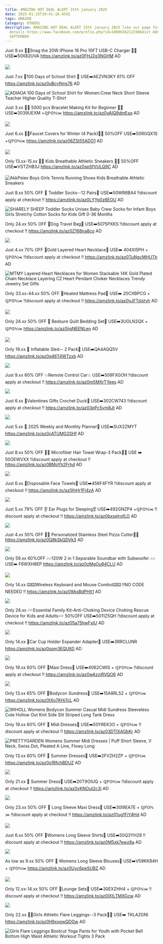 ```yaml
---
title: AMAZING HOT DEAL ALERT 15th january 2025
date: 2025-01-15T10:41:18.459Z
tags: AMAZON
Category: OTHERS
description: AMAZING HOT DEAL ALERT 15th january 2025 like our page for more
  details https://www.facebook.com/profie.php?id=1000636212198641st AUGUST9th
  SEPTEMBER
---
```

Just 9.xx
🔌🔌Snag the 20W iPhone 16 Pro 10FT USB-C Charger 🔌🔌
USE➡️50X82UVA
https://amzlink.to/az0FHJ2g3NGHM
AD 

<!--StartFragment-->

![](https://m.media-amazon.com/images/I/71mCRHKvwBL._AC_SL1500_.jpg)

<!--EndFragment-->

Just 7.xx
👕100 Days of School Shirt 👕
USE➡️AEZVN3KY
61% OFF
https://amzlink.to/az0uBcyflms76
AD

<!--StartFragment-->

![ADIAOA 100 Days of School Shirt for Women:Crew Neck Short Sleeve Teacher Higher Quality T-Shirt](https://m.media-amazon.com/images/I/71zukPuNKJL._AC_SX679_.jpg)

<!--EndFragment-->

Just 3.xx
💞💞 5000 pcs Bracelet Making Kit for Beginner 💞💞
USE➡️3039UEXM +ℚℙ𝕆ℕ✂️
https://amzlink.to/az0vAIQ9dmEsq
AD

<!--StartFragment-->

![](https://m.media-amazon.com/images/I/81HMlgruoQL._AC_SL1500_.jpg)

<!--EndFragment-->

Just 6.xx
🚰🚰Faucet Covers for Winter 
(4 Pack)🚰🚰
50%OFF
USE➡️50RGQX1S +ℚℙ𝕆ℕ✂️
https://amzlink.to/az06ZSt55ADO1
AD

<!--StartFragment-->

![](https://m.media-amazon.com/images/I/71avBtUBkcL._AC_SL1500_.jpg)

<!--EndFragment-->

Only 13.xx-15.xx
👟👟  Kids Breathable Athletic Sneakers 👟👟
50%OFF
USE➡️VSTZHB3J
https://amzlink.to/az0spSfVULQ9C
AD

<!--StartFragment-->

![AkkPeiex Boys Girls Tennis Running Shoes Kids Breathable Athletic Sneakers](https://m.media-amazon.com/images/I/61X3NYqEN8L._AC_SX500_.jpg)

<!--EndFragment-->

Just 8.xx
50% OFF
🧦 Toddler Socks--12 Pairs🧦
USE➡️50WR6BA4 
‼️discount apply at checkout ‼️
https://amzlink.to/az0LYYg0z8EOU
AD

<!--StartFragment-->

![SHARELY SHEEP Toddler Socks Unisex Baby Crew Socks for Infant Boys Girls Stretchy Cotton Socks for Kids Gift 0-36 Months](https://m.media-amazon.com/images/I/71H+twDqrfL._AC_SX679_.jpg)

<!--EndFragment-->

Only 24.xx
50% OFF 
🐶Dog Travel Bag🐶
USE➡️5075PXKS 
‼️discount apply at checkout ‼️
https://amzlink.to/az0Z168ira8co
AD

<!--StartFragment-->

![](https://m.media-amazon.com/images/I/819rIyw0tfS._AC_SL1500_.jpg)

<!--EndFragment-->

Just 4.xx
70% OFF 
💞Gold Layered Heart Necklace💞
USE➡️ 404XI5PH + ℚℙ𝕆ℕ✂️
‼️discount apply at checkout ‼️
https://amzlink.to/az0TuNgcMHUTh
AD

<!--StartFragment-->

![MTMY Layered Heart Necklaces for Women Stackable 14K Gold Plated Chain Necklace Layering CZ Heart Pendant Choker Necklaces Trendy Jewelry Set Gifts](https://m.media-amazon.com/images/I/71q-NxVpyWL._AC_SY500_.jpg)

<!--EndFragment-->

Only 33.xx-44.xx
50% OFF 
🌟Heated Mattress Pad🌟
USE➡️ 20CXBPCG + ℚℙ𝕆ℕ✂️
‼️discount apply at checkout ‼️
https://amzlink.to/az0yJFTsIstyh
AD

<!--StartFragment-->

![](https://m.media-amazon.com/images/I/71PgQhrNqjL._AC_SL1500_.jpg)

<!--EndFragment-->

Only 24.xx
50% OFF
🌟 Bedsure Quilt Bedding Set🌟
USE➡️3UOLN2QX + ℚℙ𝕆ℕ✂️
https://amzlink.to/az0jigNEENLen
AD

<!--StartFragment-->

![](https://m.media-amazon.com/images/I/91t-rYg-L-L._AC_SL1500_.jpg)

<!--EndFragment-->

Only 19.xx
🌸 Inflatable Sled-- 2 Pack🌸
USE➡️QA4AQQ5V
https://amzlink.to/az0q46T4WTzxb
AD

<!--StartFragment-->

![](https://m.media-amazon.com/images/I/81e0kJY34pL._AC_SL1500_.jpg)

<!--EndFragment-->



Just 9.xx
60% OFF 
💥Remote Control Car💥
USE➡️509FXGOH
‼️discount apply at checkout ‼️
https://amzlink.to/az0m5MXrTYees
AD

<!--StartFragment-->

![](https://m.media-amazon.com/images/I/81P85GpTWqL._AC_SL1500_.jpg)

Just 6.xx
💞Valentines Gifts Crochet Duck💞
USE➡️302CW743 
‼️discount apply at checkout ‼️
https://amzlink.to/az03ePc5vm8Jt
AD

<!--StartFragment-->

![](https://m.media-amazon.com/images/I/71zeXgO7SbL._AC_SL1500_.jpg)

<!--EndFragment-->

Just 5.xx
🌸 2025 Weekly and Monthly Planner🌸
USE➡️SUX2ZMYT
https://amzlink.to/az0cATUMG2SHf
AD

<!--StartFragment-->

![](https://m.media-amazon.com/images/I/810ywyaVI1L._AC_SL1500_.jpg)

<!--EndFragment-->

Just 8.xx
50% OFF
🌸🌸 Microfiber Hair Towel Wrap-3 Pack🌸🌸
USE ➡️ 50OEWVXX
‼️discount apply at checkout ‼️
https://amzlink.to/az0BMoYh2Frhd
AD

<!--StartFragment-->

![](https://m.media-amazon.com/images/I/71WPeY57jCL._SL1500_.jpg)

<!--EndFragment-->

Just 6.xx
💞Disposable Face Towels💞
USE➡️456F4FYR 
‼️discount apply at checkout ‼️
https://amzlink.to/az0IhHr1Fi4zA
AD

<!--StartFragment-->

![](https://m.media-amazon.com/images/I/61Qwl6SEUyL._SL1500_.jpg)

<!--EndFragment-->

Just 5.xx
79% OFF
👂 Ear Plugs for Sleeping👂
USE➡️492GNZP4 +ℚℙ𝕆ℕ✂️
‼️discount apply at checkout ‼️
https://amzlink.to/az0bxseIrofLO
AD

<!--StartFragment-->

![](https://m.media-amazon.com/images/I/61MDjyRhoEL._AC_SL1500_.jpg)

<!--EndFragment-->



Just 4.xx
50% OFF
🍕🍕 Personalized Stainless Steel Pizza Cutter🍕🍕
https://amzlink.to/az0Q8kSkQDVk3
AD

<!--StartFragment-->

![](https://m.media-amazon.com/images/I/41ql7NihnOL._AC_.jpg)

<!--EndFragment-->

Only 59.xx
60%OFF
🎶🎶120W 2 in 1 Separable Soundbar with Subwoofer 🎶🎶
USE➡️ F6WXH8EP
https://amzlink.to/az0zMgOu84CLU
AD

<!--StartFragment-->

![](https://m.media-amazon.com/images/I/71Dql85D2vL._AC_SL1500_.jpg)

<!--EndFragment-->

Only 14.xx
⌨️⌨️Wireless Keyboard and Mouse Combo⌨️⌨️
‼️NO CODE NEEDED ‼️
https://amzlink.to/az09AsBdPHlt1
AD

<!--StartFragment-->

![](https://m.media-amazon.com/images/I/71CtUcS7imL._AC_SL1500_.jpg)

<!--EndFragment-->

Only 24.xx
💦💦Essential Family Kit-Anti-Choking Device Choking Rescue Device for Kids and Adults💦💦
50%OFF
USE➡️5011Z5QH
‼️discount apply at checkout ‼️
https://amzlink.to/az05a75hwFxIU
AD

<!--StartFragment-->

![](https://m.media-amazon.com/images/I/61UT9NK+oHL._AC_SL1500_.jpg)

<!--EndFragment-->

Only 14.xx
🌸Car Cup Holder Expander Adapter🌸
USE➡️3RRCLUNR
https://amzlink.to/az0sqm3EQUltD
AD

<!--StartFragment-->

![](https://m.media-amazon.com/images/I/71SgNVBRr8L._AC_SL1500_.jpg)

<!--EndFragment-->

Only 19.xx
60% OFF
👗Maxi Dress👗
USE➡️4062CWIS + ℚℙ𝕆ℕ✂️
‼️discount apply at checkout ‼️
https://amzlink.to/az0wAzzjRVQO6
AD

<!--StartFragment-->

![](https://m.media-amazon.com/images/I/71KggsIqW1L._AC_SY679_.jpg)

<!--EndFragment-->

Only 13.xx
65% OFF 
👗Bodycon Sundress👗
USE➡️15A8RL52 + ℚℙ𝕆ℕ✂️
https://amzlink.to/az0tXo7KHi7cL
AD

<!--StartFragment-->

![WIHOLL Womens Bodycon Summer Casual Midi Sundress Sleeveless Cute Hollow Out Knit Side Slit Striped Long Tank Dress](https://m.media-amazon.com/images/I/614wIeFHGsL._AC_SY679_.jpg)

<!--EndFragment-->

Only 19.xx
60% OFF
👗 Midi Dresses👗
USE➡️50YREK3O + ℚℙ𝕆ℕ✂️
‼️discount apply at checkout ‼️
https://amzlink.to/az03DTlXAGbKr
AD

<!--StartFragment-->

![PRETTYGARDEN Womens Summer Midi Dresses | Puff Short Sleeve, V Neck, Swiss Dot, Pleated A Line, Flowy Long](https://m.media-amazon.com/images/I/71AHIBv9ssL._AC_SY679_.jpg)

Only 13.xx
60% OFF 
👗 Summer Dresses👗
USE➡️2FVZH2ZP + ℚℙ𝕆ℕ✂️
https://amzlink.to/az0o1RfchBDUZ
AD



<!--StartFragment-->

![](https://m.media-amazon.com/images/I/81qXWMBuE1L._AC_SY679_.jpg)

<!--EndFragment-->

Only 21.xx
👗 Summer Dress👗
USE➡️20T9OIUQ + ℚℙ𝕆ℕ✂️
‼️discount apply at checkout ‼️
https://amzlink.to/az0vKNOut2c3i
AD

<!--StartFragment-->

![](https://m.media-amazon.com/images/I/71ontYq3zkL._AC_SX342_.jpg)

<!--EndFragment-->

Only 23.xx
50% OFF 
👗 Long Sleeve Maxi Dress👗
USE➡️30I9EA7E + ℚℙ𝕆ℕ✂️
‼️discount apply at checkout ‼️
https://amzlink.to/az01ug1FiY4Hd
AD

<!--StartFragment-->

![](https://m.media-amazon.com/images/I/81qXWMBuE1L._AC_SY679_.jpg)

<!--EndFragment-->

Just 6.xx
50% OFF 
👕Womens Long Sleeve Shirts👕
USE➡️50Q3YH29 
‼️discount apply at checkout ‼️
https://amzlink.to/az0M5xk7ewz8a
AD

<!--StartFragment-->

![](https://m.media-amazon.com/images/I/71pirjcQWmL._AC_SY679_.jpg)

<!--EndFragment-->

As low as 9.xx
50% OFF
👕 Womens Long Sleeve Blouses👕
USE➡️V59KK84H + ℚℙ𝕆ℕ✂️
 https://amzlink.to/az0Uyc6peSUBZ
AD

<!--StartFragment-->

![](https://m.media-amazon.com/images/I/91FCa5cvtGL._AC_SX522_.jpg)

<!--EndFragment-->

Only 12.xx-14.xx
50% OFF
👕Lounge Sets👕
USE➡️30EXZHH4 + ℚℙ𝕆ℕ✂️
‼️discount apply at checkout ‼️
https://amzlink.to/az0lXtLTMXGcw
AD

<!--StartFragment-->

![](https://m.media-amazon.com/images/I/61zhJ1Il4HL._AC_SX522_.jpg)

<!--EndFragment-->

Only 22.xx
👖👖Girls Athletic Flare Leggings--3 Pack👖👖
USE➡️ TKLAZGNI
https://amzlink.to/az0H9xsgwQDGw
AD

<!--StartFragment-->

![Girls Flare Leggings Bootcut Yoga Pants for Youth with Pocket Bell Bottom High Waist Athletic Workout Tights 3 Pack](https://m.media-amazon.com/images/I/71Z1zdPfQyL._AC_SY445_.jpg)

<!--EndFragment-->